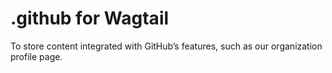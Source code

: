 # .github for Wagtail

To store content integrated with GitHub’s features, such as our organization profile page.
